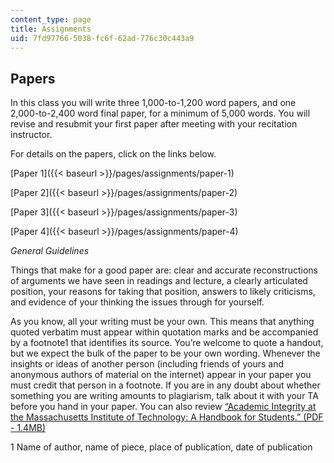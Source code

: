 ```yaml
---
content_type: page
title: Assignments
uid: 7fd97766-5038-fc6f-62ad-776c30c443a9
---
```


Papers
------

In this class you will write three 1,000-to-1,200 word papers, and one 2,000-to-2,400 word final paper, for a minimum of 5,000 words. You will revise and resubmit your first paper after meeting with your recitation instructor.

For details on the papers, click on the links below.

[Paper 1]({{< baseurl >}}/pages/assignments/paper-1)

[Paper 2]({{< baseurl >}}/pages/assignments/paper-2)

[Paper 3]({{< baseurl >}}/pages/assignments/paper-3)

[Paper 4]({{< baseurl >}}/pages/assignments/paper-4)

_General Guidelines_

Things that make for a good paper are: clear and accurate reconstructions of arguments we have seen in readings and lecture, a clearly articulated position, your reasons for taking that position, answers to likely criticisms, and evidence of your thinking the issues through for yourself.

As you know, all your writing must be your own. This means that anything quoted verbatim must appear within quotation marks and be accompanied by a footnote1 that identifies its source. You’re welcome to quote a handout, but we expect the bulk of the paper to be your own wording. Whenever the insights or ideas of another person (including friends of yours and anonymous authors of material on the internet) appear in your paper you must credit that person in a footnote. If you are in any doubt about whether something you are writing amounts to plagiarism, talk about it with your TA before you hand in your paper. You can also review [“Academic Integrity at the Massachusetts Institute of Technology: A Handbook for Students.” (PDF - 1.4MB)  
](http://web.mit.edu/academicintegrity/handbook/handbook.pdf)

1 Name of author, name of piece, place of publication, date of publication